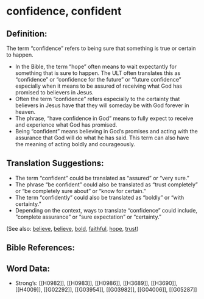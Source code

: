 # confidence, confident

## Definition:

The term “confidence” refers to being sure that something is true or certain to happen.

* In the Bible, the term “hope” often means to wait expectantly for something that is sure to happen. The ULT often translates this as “confidence” or “confidence for the future” or “future confidence” especially when it means to be assured of receiving what God has promised to believers in Jesus.
* Often the term “confidence” refers especially to the certainty that believers in Jesus have that they will someday be with God forever in heaven.
* The phrase, “have confidence in God” means to fully expect to receive and experience what God has promised.
* Being “confident” means believing in God’s promises and acting with the assurance that God will do what he has said. This term can also have the meaning of acting boldly and courageously.

## Translation Suggestions:

* The term “confident” could be translated as “assured” or “very sure.”
* The phrase “be confident” could also be translated as “trust completely” or “be completely sure about” or “know for certain.”
* The term “confidently” could also be translated as “boldly” or “with certainty.”
* Depending on the context, ways to translate “confidence” could include, “complete assurance” or “sure expectation” or “certainty.”

(See also: [believe](../kt/believe.md), [believe](../kt/believe.md), [bold](../other/bold.md), [faithful](../kt/faithful.md), [hope](../kt/hope.md), [trust](../kt/trust.md))

## Bible References:

## Word Data:

* Strong’s: [[H0982]], [[H0983]], [[H0986]], [[H3689]], [[H3690]], [[H4009]], [[G02292]], [[G03954]], [[G03982]], [[G04006]], [[G05287]]
